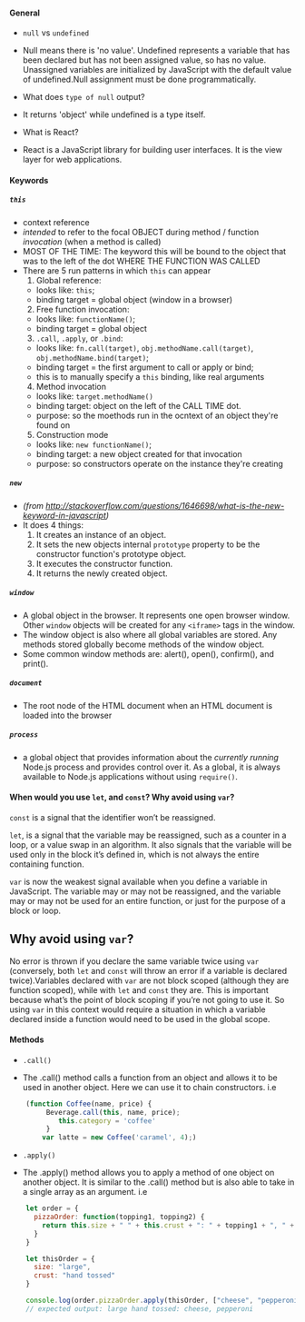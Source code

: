 #### General
* `null` vs `undefined`
 - Null means there is 'no value'. Undefined represents a    variable that has been declared but has not been assigned value, so has no value. Unassigned variables are initialized by JavaScript with the default value of undefined.Null assignment must be done programmatically.

* What does `type of null` output?
- It returns 'object' while undefined is a type itself.

* What is React?
 - React is a JavaScript library for building user interfaces. It is the view layer for web applications.

#### Keywords
##### `this`
  * context reference
  * _intended_ to refer to the focal OBJECT during method / function _invocation_ (when a method is called)
  * MOST OF THE TIME: The keyword this will be bound to the object that was to the left of the dot WHERE THE FUNCTION WAS CALLED
  * There are 5 run patterns in which `this` can appear
    1. Global reference:
      - looks like: `this`;
      - binding target = global object (window in a browser)
    2. Free function invocation:
      - looks like: `functionName()`;
      - binding target = global object
    3. `.call`, `.apply`, or `.bind`:
      - looks like: `fn.call(target)`, `obj.methodName.call(target)`,
      `obj.methodName.bind(target)`;
      - binding target = the first argument to call or apply or bind;
      - this is to manually specify a `this` binding, like real arguments
    4. Method invocation
      - looks like: `target.methodName()`
      - binding target: object on the left of the CALL TIME dot.
      - purpose: so the moethods run in the ocntext of an object they're found on
    5. Construction mode
      - looks like: `new functionName()`;
      - binding target: a new object created for that invocation
      - purpose: so constructors operate on the instance they're creating

##### `new`
 - *(from http://stackoverflow.com/questions/1646698/what-is-the-new-keyword-in-javascript)*
 - It does 4 things:
    1. It creates an instance of an object.
    2. It sets the new objects internal `prototype` property to be the constructor function's prototype object.
    3. It executes the constructor function.
    4. It returns the newly created object.

##### `window`
 - A global object in the browser. It represents one open browser window. Other `window` objects will be created for any `<iframe>` tags in the window.
 - The window object is also where all global variables are stored. Any methods stored globally become methods of the window object.
 - Some common window methods are: alert(), open(), confirm(), and print().

##### `document`
 - The root node of the HTML document when an HTML document is loaded into the browser

##### `process`
 - a global object that provides information about the _currently running_ Node.js process and provides control over it. As a global, it is always available to  Node.js applications without using `require()`.

#### When would you use `let`, and `const`? Why avoid using `var`?
`const` is a signal that the identifier won’t be reassigned.

`let`, is a signal that the variable may be reassigned, such as a counter in a loop, or a value swap in an algorithm. It also signals that the variable will be used only in the block it’s defined in, which is not always the entire containing function.

`var` is now the weakest signal available when you define a variable in JavaScript. The variable may or may not be reassigned, and the variable may or may not be used for an entire function, or just for the purpose of a block or loop.

## Why avoid using `var`?
No error is thrown if you declare the same variable twice using `var` (conversely, both `let` and `const` will throw an error if a variable is declared twice).Variables declared with `var` are not block scoped (although they are function scoped), while with `let` and `const` they are. This is important because what’s the point of block scoping if you’re not going to use it. So using `var` in this context would require a situation in which a variable declared inside a function would need to be used in the global scope.


#### Methods
* `.call()`
 - The .call() method calls a function from an object and allows it to be used in another object. Here we can use it to chain constructors.
i.e

```JavaScript
    (function Coffee(name, price) {
         Beverage.call(this, name, price);
            this.category = 'coffee'
         }
        var latte = new Coffee('caramel', 4);)
```
* `.apply()`
 - The .apply() method allows you to apply a method of one object on another object. It is similar to the .call() method but is also able to take in a single array as an argument.
 i.e

 ```JavaScript
     let order = {
       pizzaOrder: function(topping1, topping2) {
         return this.size + " " + this.crust + ": " + topping1 + ", " + topping2;
       }
     }

     let thisOrder = {
       size: "large",
       crust: "hand tossed"
     }

     console.log(order.pizzaOrder.apply(thisOrder, ["cheese", "pepperoni"]))
     // expected output: large hand tossed: cheese, pepperoni
 ```
